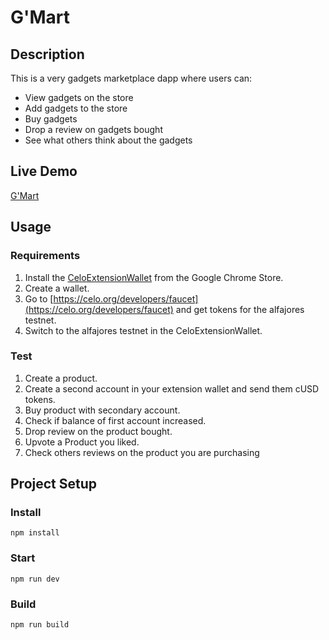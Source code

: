 # G'Mart

## Description
This is a very gadgets marketplace dapp where users can:
* View gadgets on the store
* Add gadgets to the store
* Buy gadgets
* Drop a review on gadgets bought
* See what others think about the gadgets

## Live Demo
[G'Mart](https://horlarmmy.github.io/G-Mart/)
## Usage

### Requirements
1. Install the [CeloExtensionWallet](https://chrome.google.com/webstore/detail/celoextensionwallet/kkilomkmpmkbdnfelcpgckmpcaemjcdh?hl=en) from the Google Chrome Store.
2. Create a wallet.
3. Go to [https://celo.org/developers/faucet](https://celo.org/developers/faucet) and get tokens for the alfajores testnet.
4. Switch to the alfajores testnet in the CeloExtensionWallet.

### Test
1. Create a product.
2. Create a second account in your extension wallet and send them cUSD tokens.
3. Buy product with secondary account.
4. Check if balance of first account increased.
5. Drop review on the product bought.
6. Upvote a Product you liked.
7. Check others reviews on the product you are purchasing

## Project Setup

### Install
```
npm install
```

### Start
```
npm run dev
```

### Build
```
npm run build
